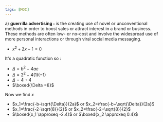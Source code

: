 ```yaml
---
tags: [MOC]
---
```




a) **guerrilla advertising :** is the creating use of novel or unconventional methods in order to boost sales or attract interest in a brand or business. These methods are often low- or no-cost and involve the widespread use of more personal interactions or through viral social media messaging.






- $x^2+2x-1=0$

It's a quadratic function so  :
- $\Delta = b^2-4ac$
- $\Delta = 2^2 - 4(1)(-1)$
- $\Delta = 4+4$
- $\boxed{\Delta =8}$

Now we find $x$

- $x_1=\frac{-b-\sqrt{\Delta}}{2a}$ or  $x_2=\frac{-b+\sqrt{\Delta}}{2a}$
- $x_1=\frac{-2-\sqrt{8}}{2}$  or  $x_2=\frac{-2+\sqrt{8}}{2}$ 
- $\boxed{x_1 \approxeq -2.4}$  or $\boxed{x_2 \approxeq 0.4}$ 

